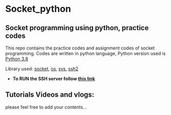 # Socket_python
Socket programming using python, practice codes 
-----

This repo contains the practice codes and assignment codes of socket programming. Codes are written in python language, Python version used is [Python 3.8](https://www.python.org/downloads/release/python-380/)

Library used: [socket](https://docs.python.org/3/library/socket.html), [os](https://docs.python.org/3/library/os.path.html), [sys](https://docs.python.org/3/library/sys.html), [ssh2](https://pypi.org/project/ssh2-python/)

* **To RUN the SSH server follow [this link](https://www.cyberciti.biz/faq/ubuntu-linux-install-openssh-server/)**

## Tutorials Videos and vlogs:


please feel free to add your contents...